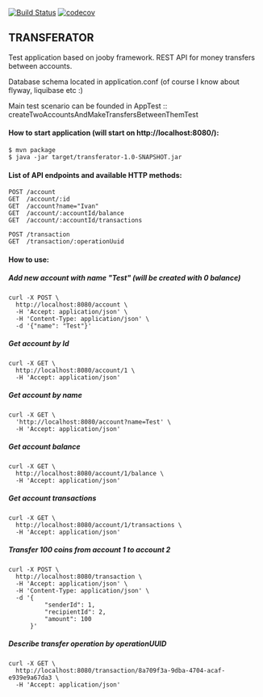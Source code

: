 [![Build Status](https://travis-ci.org/malikin/transferator.svg?branch=master)](https://travis-ci.org/malikin/transferator)
[![codecov](https://codecov.io/gh/malikin/transferator/branch/master/graph/badge.svg)](https://codecov.io/gh/malikin/transferator)

## TRANSFERATOR

Test application based on jooby framework.
REST API for money transfers between accounts.

Database schema located in application.conf (of course I know about flyway, liquibase etc :)

Main test scenario can be founded in AppTest :: createTwoAccountsAndMakeTransfersBetweenThemTest

#### How to start application (will start on http://localhost:8080/):

```
$ mvn package
$ java -jar target/transferator-1.0-SNAPSHOT.jar
```

#### List of API endpoints and available HTTP methods:

```
POST /account
GET  /account/:id
GET  /account?name="Ivan"
GET  /account/:accountId/balance
GET  /account/:accountId/transactions

POST /transaction
GET  /transaction/:operationUuid
```

#### How to use:

##### Add new account with name "Test" (will be created with 0 balance)

```
curl -X POST \
  http://localhost:8080/account \
  -H 'Accept: application/json' \
  -H 'Content-Type: application/json' \
  -d '{"name": "Test"}'
```

##### Get account by Id

```
curl -X GET \
  http://localhost:8080/account/1 \
  -H 'Accept: application/json'
```

##### Get account by name

```
curl -X GET \
  'http://localhost:8080/account?name=Test' \
  -H 'Accept: application/json'
```

##### Get account balance

```
curl -X GET \
  http://localhost:8080/account/1/balance \
  -H 'Accept: application/json'
```

##### Get account transactions

```
curl -X GET \
  http://localhost:8080/account/1/transactions \
  -H 'Accept: application/json'
```

##### Transfer 100 coins from account 1 to account 2

```
curl -X POST \
  http://localhost:8080/transaction \
  -H 'Accept: application/json' \
  -H 'Content-Type: application/json' \
  -d '{
          "senderId": 1,
          "recipientId": 2,
          "amount": 100
      }'
```

##### Describe transfer operation by operationUUID

```
curl -X GET \
  http://localhost:8080/transaction/8a709f3a-9dba-4704-acaf-e939e9a67da3 \
  -H 'Accept: application/json' 
```
